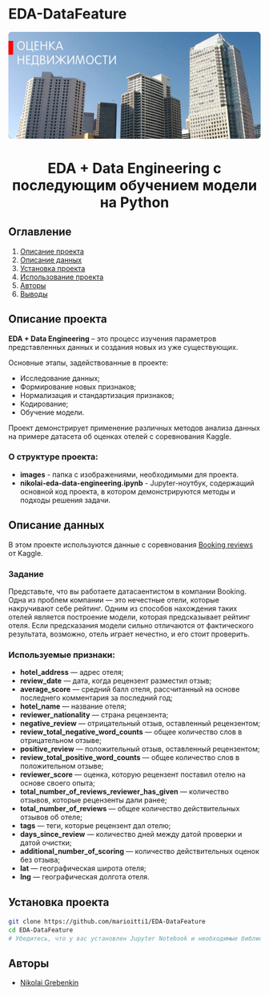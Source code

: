 # EDA-DataFeature

![](./images/realestate.jpg)
# <center> EDA + Data Engineering с последующим обучением модели на Python </center>

## Оглавление
1. [Описание проекта](#Описание-проекта)
2. [Описание данных](#Описание-данных)
3. [Установка проекта](#Установка-проекта)
4. [Использование проекта](#Использование-проекта)
5. [Авторы](#Авторы)
6. [Выводы](#Выводы)

## Описание проекта

**EDA + Data Engineering** – это процесс изучения параметров представленных данных и создания новых из уже существующих.

Основные этапы, задействованные в проекте:
- Исследование данных;
- Формирование новых признаков;
- Нормализация и стандартизация признаков;
- Кодирование;
- Обучение модели.

Проект демонстрирует применение различных методов анализа данных на примере датасета об оценках отелей с соревнования Kaggle.

### О структуре проекта:
- **images** - папка с изображениями, необходимыми для проекта.
- **nikolai-eda-data-engineering.ipynb** - Jupyter-ноутбук, содержащий основной код проекта, в котором демонстрируются методы и подходы решения задачи.

## Описание данных

В этом проекте используются данные с соревнования [Booking reviews](https://www.kaggle.com/competitions/sf-booking) от Kaggle.

### Задание
Представьте, что вы работаете датасаентистом в компании Booking. Одна из проблем компании — это нечестные отели, которые накручивают себе рейтинг. Одним из способов нахождения таких отелей является построение модели, которая предсказывает рейтинг отеля. Если предсказания модели сильно отличаются от фактического результата, возможно, отель играет нечестно, и его стоит проверить.

### Используемые признаки:
- **hotel_address** — адрес отеля;
- **review_date** — дата, когда рецензент разместил отзыв;
- **average_score** — средний балл отеля, рассчитанный на основе последнего комментария за последний год;
- **hotel_name** — название отеля;
- **reviewer_nationality** — страна рецензента;
- **negative_review** — отрицательный отзыв, оставленный рецензентом;
- **review_total_negative_word_counts** — общее количество слов в отрицательном отзыве;
- **positive_review** — положительный отзыв, оставленный рецензентом;
- **review_total_positive_word_counts** — общее количество слов в положительном отзыве;
- **reviewer_score** — оценка, которую рецензент поставил отелю на основе своего опыта;
- **total_number_of_reviews_reviewer_has_given** — количество отзывов, которые рецензенты дали ранее;
- **total_number_of_reviews** — общее количество действительных отзывов об отеле;
- **tags** — теги, которые рецензент дал отелю;
- **days_since_review** — количество дней между датой проверки и датой очистки;
- **additional_number_of_scoring** — количество действительных оценок без отзыва;
- **lat** — географическая широта отеля;
- **lng** — географическая долгота отеля.

## Установка проекта

```bash
git clone https://github.com/marioitti1/EDA-DataFeature
cd EDA-DataFeature
# Убедитесь, что у вас установлен Jupyter Notebook и необходимые библиотеки
```

## Авторы

* [Nikolai Grebenkin](https://www.linkedin.com/in/nikolai-grebenkin-8a2696233/)

